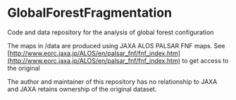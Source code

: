 # GlobalForestFragmentation
Code and data repository for the analysis of global forest configuration

The maps in /data are produced using JAXA ALOS PALSAR FNF maps.
See [http://www.eorc.jaxa.jp/ALOS/en/palsar_fnf/fnf_index.htm](http://www.eorc.jaxa.jp/ALOS/en/palsar_fnf/fnf_index.htm) to get access to the original 

The author and maintainer of this repository has no relationship to JAXA and JAXA retains ownership of the original dataset.